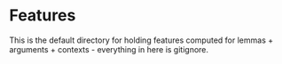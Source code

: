 # Features

This is the default directory for holding features computed for lemmas +
arguments + contexts - everything in here is gitignore.
